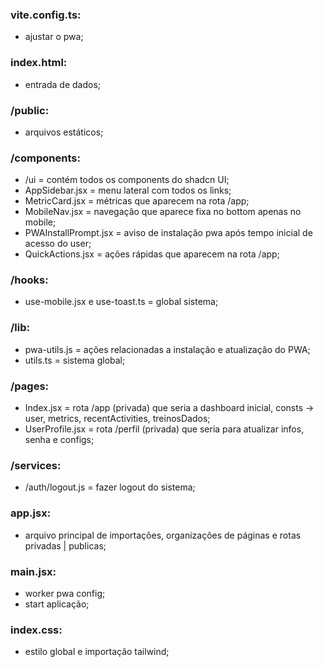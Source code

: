### vite.config.ts:
- ajustar o pwa;

### index.html:
- entrada de dados;

### /public:
- arquivos estáticos;

### /components:
- /ui = contém todos os components do shadcn UI;
- AppSidebar.jsx = menu lateral com todos os links;
- MetricCard.jsx = métricas que aparecem na rota /app;
- MobileNav.jsx = navegação que aparece fixa no bottom apenas no mobile;
- PWAInstallPrompt.jsx = aviso de instalação pwa após tempo inicial de acesso do user;
- QuickActions.jsx = ações rápidas que aparecem na rota /app;

### /hooks:
- use-mobile.jsx e use-toast.ts = global sistema;

### /lib:
- pwa-utils.js = ações relacionadas a instalação e atualização do PWA;
- utils.ts = sistema global;

### /pages:
- Index.jsx = rota /app (privada) que seria a dashboard inicial, consts -> user, metrics, recentActivities, treinosDados;
- UserProfile.jsx = rota /perfil (privada) que seria para atualizar infos, senha e configs;

### /services:
- /auth/logout.js = fazer logout do sistema;

### app.jsx:
- arquivo principal de importações, organizações de páginas e rotas privadas | publicas;

### main.jsx:
- worker pwa config;
- start aplicação;

### index.css:
- estilo global e importação tailwind;
